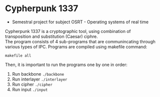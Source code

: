 # Cypherpunk 1337  
* Semestral project for subject OSRT - Operating systems of real time  
  
Cypherpunk 1337 is a cryptographic tool, using combination of transposition and substitution (Caesar) ciphre.  
The program consists of 4 sub-programs that are communincating through various types of IPC. Programs are compiled using makefile command:  
```
makefile all
```
Then, it is important to run the programs one by one in order:  
1. Run backbone `./backbone`  
2. Run interlayer `./interlayer`  
3. Run cipher `./cipher`  
4. Run input `./input`
